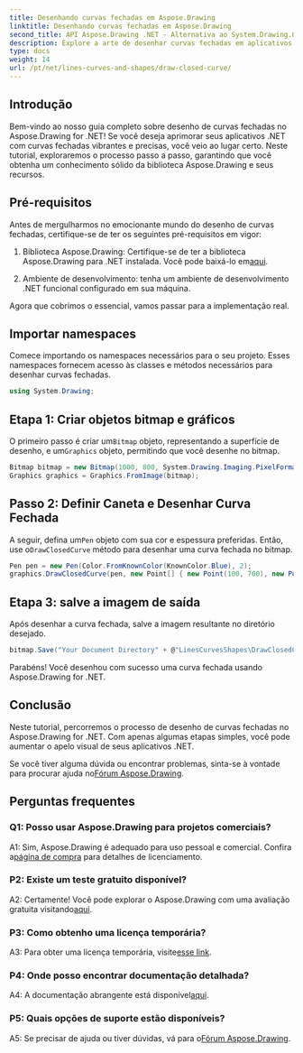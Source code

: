 ```yaml
---
title: Desenhando curvas fechadas em Aspose.Drawing
linktitle: Desenhando curvas fechadas em Aspose.Drawing
second_title: API Aspose.Drawing .NET - Alternativa ao System.Drawing.Common
description: Explore a arte de desenhar curvas fechadas em aplicativos .NET com Aspose.Drawing. Eleve seu visual sem esforço.
type: docs
weight: 14
url: /pt/net/lines-curves-and-shapes/draw-closed-curve/
---
```

## Introdução

Bem-vindo ao nosso guia completo sobre desenho de curvas fechadas no Aspose.Drawing for .NET! Se você deseja aprimorar seus aplicativos .NET com curvas fechadas vibrantes e precisas, você veio ao lugar certo. Neste tutorial, exploraremos o processo passo a passo, garantindo que você obtenha um conhecimento sólido da biblioteca Aspose.Drawing e seus recursos.

## Pré-requisitos

Antes de mergulharmos no emocionante mundo do desenho de curvas fechadas, certifique-se de ter os seguintes pré-requisitos em vigor:

1.  Biblioteca Aspose.Drawing: Certifique-se de ter a biblioteca Aspose.Drawing para .NET instalada. Você pode baixá-lo em[aqui](https://releases.aspose.com/drawing/net/).

2. Ambiente de desenvolvimento: tenha um ambiente de desenvolvimento .NET funcional configurado em sua máquina.

Agora que cobrimos o essencial, vamos passar para a implementação real.

## Importar namespaces

Comece importando os namespaces necessários para o seu projeto. Esses namespaces fornecem acesso às classes e métodos necessários para desenhar curvas fechadas.

```csharp
using System.Drawing;
```

## Etapa 1: Criar objetos bitmap e gráficos

 O primeiro passo é criar um`Bitmap` objeto, representando a superfície de desenho, e um`Graphics` objeto, permitindo que você desenhe no bitmap.

```csharp
Bitmap bitmap = new Bitmap(1000, 800, System.Drawing.Imaging.PixelFormat.Format32bppPArgb);
Graphics graphics = Graphics.FromImage(bitmap);
```

## Passo 2: Definir Caneta e Desenhar Curva Fechada

 A seguir, defina um`Pen` objeto com sua cor e espessura preferidas. Então, use o`DrawClosedCurve` método para desenhar uma curva fechada no bitmap.

```csharp
Pen pen = new Pen(Color.FromKnownColor(KnownColor.Blue), 2);
graphics.DrawClosedCurve(pen, new Point[] { new Point(100, 700), new Point(350, 600), new Point(500, 500), new Point(650, 600), new Point(900, 700) });
```

## Etapa 3: salve a imagem de saída

Após desenhar a curva fechada, salve a imagem resultante no diretório desejado.

```csharp
bitmap.Save("Your Document Directory" + @"LinesCurvesShapes\DrawClosedCurve_out.png");
```

Parabéns! Você desenhou com sucesso uma curva fechada usando Aspose.Drawing for .NET.

## Conclusão

Neste tutorial, percorremos o processo de desenho de curvas fechadas no Aspose.Drawing for .NET. Com apenas algumas etapas simples, você pode aumentar o apelo visual de seus aplicativos .NET.

 Se você tiver alguma dúvida ou encontrar problemas, sinta-se à vontade para procurar ajuda no[Fórum Aspose.Drawing](https://forum.aspose.com/c/diagram/17).

## Perguntas frequentes

### Q1: Posso usar Aspose.Drawing para projetos comerciais?

 A1: Sim, Aspose.Drawing é adequado para uso pessoal e comercial. Confira a[página de compra](https://purchase.aspose.com/buy) para detalhes de licenciamento.

### P2: Existe um teste gratuito disponível?

 A2: Certamente! Você pode explorar o Aspose.Drawing com uma avaliação gratuita visitando[aqui](https://releases.aspose.com/).

### P3: Como obtenho uma licença temporária?

 A3: Para obter uma licença temporária, visite[esse link](https://purchase.aspose.com/temporary-license/).

### P4: Onde posso encontrar documentação detalhada?

 A4: A documentação abrangente está disponível[aqui](https://reference.aspose.com/drawing/net/).

### P5: Quais opções de suporte estão disponíveis?

 A5: Se precisar de ajuda ou tiver dúvidas, vá para o[Fórum Aspose.Drawing](https://forum.aspose.com/c/diagram/17).